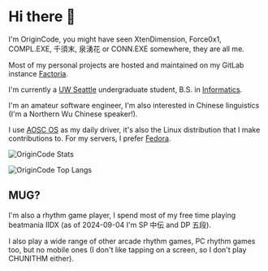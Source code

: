 # Hi there 👋

I'm OriginCode, you might have seen XtenDimension, Force0x1, COMPL.EXE, 千須末, 泉湧花 or CONN.EXE somewhere, they are all me.

Most of my personal projects are hosted and maintained on my GitLab instance [Factoria](https://factoria.origincode.me/OriginCode).

I'm currently a [UW Seattle](https://www.washington.edu) undergraduate student, B.S. in [Informatics](https://ischool.uw.edu).

I'm an amateur software engineer, I'm also interested in Chinese linguistics (I'm a Northern Wu Chinese speaker!).

I use [AOSC OS](https://aosc.io) as my daily driver, it's also the Linux distribution that I make contributions to. For my servers, I prefer [Fedora](https://fedoraproject.org).

![OriginCode Stats](https://github-readme-stats.vercel.app/api?username=OriginCode&show_icons=true&theme=dark)

![OriginCode Top Langs](https://github-readme-stats.vercel.app/api/top-langs/?username=OriginCode&exclude_repo=dotfiles&layout=compact&theme=dark)

## MUG?

I'm also a rhythm game player, I spend most of my free time playing beatmania IIDX (as of 2024-09-04 I'm SP 中伝 and DP 五段).

I also play a wide range of other arcade rhythm games, PC rhythm games too, but no mobile ones (I don't like tapping on a screen, so I don't play CHUNITHM either).
